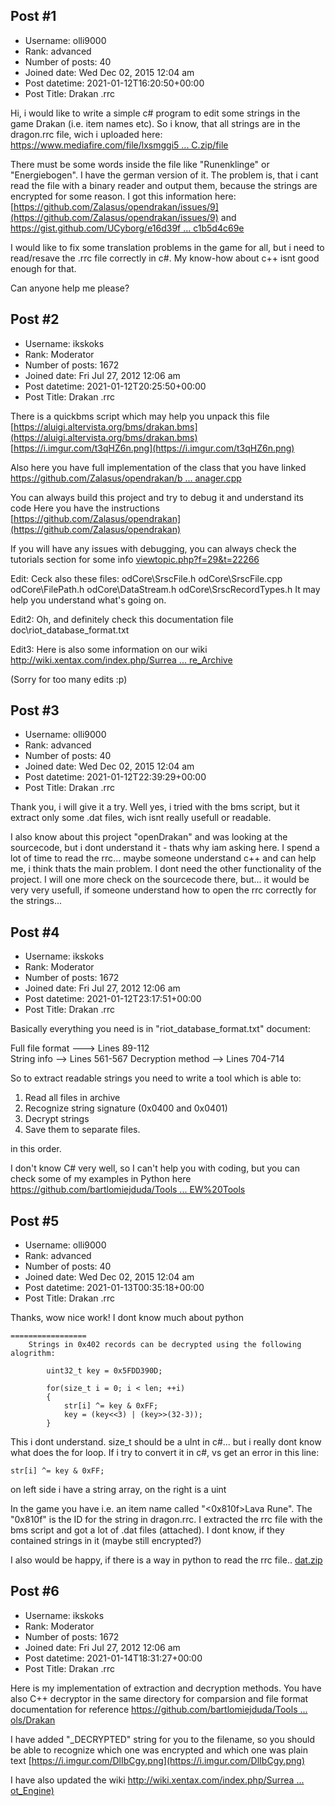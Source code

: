 ## Post #1
- Username: olli9000
- Rank: advanced
- Number of posts: 40
- Joined date: Wed Dec 02, 2015 12:04 am
- Post datetime: 2021-01-12T16:20:50+00:00
- Post Title: Drakan .rrc

Hi, i would like to write a simple c# program to edit some strings in the game Drakan (i.e. item names etc). So i know, that all strings are in the dragon.rrc file, wich i uploaded here: [https://www.mediafire.com/file/lxsmggi5 ... C.zip/file](https://www.mediafire.com/file/lxsmggi5nzqubpa/DragonRRC.zip/file)

There must be some words inside the file like "Runenklinge" or "Energiebogen". I have the german version of it.
The problem is, that i cant read the file with a binary reader and output them, because the strings are encrypted for some reason.
I got this information here: 
[https://github.com/Zalasus/opendrakan/issues/9](https://github.com/Zalasus/opendrakan/issues/9) and [https://gist.github.com/UCyborg/e16d39f ... c1b5d4c69e](https://gist.github.com/UCyborg/e16d39f716e397869655d6c1b5d4c69e)

I would like to fix some translation problems in the game for all, but i need to read/resave the .rrc file correctly in c#. My know-how about c++ isnt good enough for that. 

Can anyone help me please?
## Post #2
- Username: ikskoks
- Rank: Moderator
- Number of posts: 1672
- Joined date: Fri Jul 27, 2012 12:06 am
- Post datetime: 2021-01-12T20:25:50+00:00
- Post Title: Drakan .rrc

There is a quickbms script which may help you unpack this file [https://aluigi.altervista.org/bms/drakan.bms](https://aluigi.altervista.org/bms/drakan.bms)
[https://i.imgur.com/t3qHZ6n.png](https://i.imgur.com/t3qHZ6n.png)

Also here you have full implementation of the class that you have linked
[https://github.com/Zalasus/opendrakan/b ... anager.cpp](https://github.com/Zalasus/opendrakan/blob/446c15a2d194779742d83b0e3958407efdbd83a7/src/gui/GuiManager.cpp)

You can always build this project and try to debug it and understand its code
Here you have the instructions
[https://github.com/Zalasus/opendrakan](https://github.com/Zalasus/opendrakan)


If you will have any issues with debugging, you can always check the tutorials section for some info
[viewtopic.php?f=29&t=22266](https://forum.xentax.com/viewtopic.php?f=29&t=22266)



Edit: Ceck also these files:
odCore\SrscFile.h
odCore\SrscFile.cpp
odCore\FilePath.h
odCore\DataStream.h
odCore\SrscRecordTypes.h
It may help you understand what's going on.


Edit2: Oh, and definitely check this documentation file 
doc\riot_database_format.txt


Edit3: Here is also some information on our wiki
[http://wiki.xentax.com/index.php/Surrea ... re_Archive](http://wiki.xentax.com/index.php/Surreal_Software_Archive)


(Sorry for too many edits :p)
## Post #3
- Username: olli9000
- Rank: advanced
- Number of posts: 40
- Joined date: Wed Dec 02, 2015 12:04 am
- Post datetime: 2021-01-12T22:39:29+00:00
- Post Title: Drakan .rrc

Thank you, i will give it a try. 
Well yes, i tried with the bms script, but it extract only some .dat files, wich isnt really usefull or readable. 

I also know about this project "openDrakan" and was looking at the sourcecode, but i dont understand it - thats why iam asking here. I spend a lot of time to read the rrc... maybe someone understand c++ and can help me, i think thats the main problem. I dont need the other functionality of the project. I will one more check on the sourcecode there, but... it would be very very usefull, if someone understand how to open the rrc correctly for the strings...
## Post #4
- Username: ikskoks
- Rank: Moderator
- Number of posts: 1672
- Joined date: Fri Jul 27, 2012 12:06 am
- Post datetime: 2021-01-12T23:17:51+00:00
- Post Title: Drakan .rrc

Basically everything you need is in "riot_database_format.txt" document:

Full file format ---> Lines 89-112   
String info --> Lines 561-567
Decryption method --> Lines 704-714


So to extract readable strings you need to write a tool
which is able to:
1. Read all files in archive 
2. Recognize string signature (0x0400 and 0x0401)
3. Decrypt strings
4. Save them to separate files.

in this order.


I don't know C# very well, so I can't help you with coding, but
you can check some of my examples in Python here
[https://github.com/bartlomiejduda/Tools ... EW%20Tools](https://github.com/bartlomiejduda/Tools/tree/master/NEW%20Tools)
## Post #5
- Username: olli9000
- Rank: advanced
- Number of posts: 40
- Joined date: Wed Dec 02, 2015 12:04 am
- Post datetime: 2021-01-13T00:35:18+00:00
- Post Title: Drakan .rrc

Thanks, wow nice work!    I dont know much about python   

```
=================
    Strings in 0x402 records can be decrypted using the following alogrithm:

        uint32_t key = 0x5FDD390D;

        for(size_t i = 0; i < len; ++i)
        {
            str[i] ^= key & 0xFF;
            key = (key<<3) | (key>>(32-3));
        }
```


This i dont understand. size_t should be a uInt in c#... but i really dont know what does the for loop. If i try to convert it in c#, vs get an error in this line: 
```
str[i] ^= key & 0xFF;
```
 on left side i have a string array, on the right is a uint   

In the game you have i.e. an item name called "<0x810f>Lava Rune". The "0x810f" is the ID for the string in dragon.rrc. I extracted the rrc file with the bms script and got a lot of .dat files (attached). I dont know, if they contained strings in it (maybe still encrypted?)

I also would be happy, if there is a way in python to read the rrc file..
[dat.zip](https://xentaxbackup.github.io/file/19297_dat.zip)
## Post #6
- Username: ikskoks
- Rank: Moderator
- Number of posts: 1672
- Joined date: Fri Jul 27, 2012 12:06 am
- Post datetime: 2021-01-14T18:31:27+00:00
- Post Title: Drakan .rrc

Here is my implementation of extraction and decryption methods.
You have also C++ decryptor in the same directory for comparsion and file format documentation for reference
[https://github.com/bartlomiejduda/Tools ... ols/Drakan](https://github.com/bartlomiejduda/Tools/tree/master/NEW%20Tools/Drakan)

I have added "_DECRYPTED" string for you to the filename, so you should be able to recognize
which one was encrypted and which one was plain text
[https://i.imgur.com/DlIbCgy.png](https://i.imgur.com/DlIbCgy.png)

I have also updated the wiki
[http://wiki.xentax.com/index.php/Surrea ... ot_Engine)](http://wiki.xentax.com/index.php/Surreal_Software_Archive_%28Riot_Engine%29)
